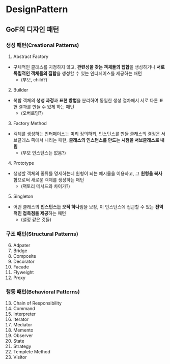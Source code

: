 # DesignPattern
## GoF의 디자인 패턴

### 생성 패턴(Creational Patterns)
 1. Abstract Factory
 - 구체적인 클래스를 지정하지 않고, **관련성을 갖는 객체들의 집합**을 생성하거나 **서로 독립적인 객체들의 집합**을 생성할 수 있는 인터페이스를 제공하는 패턴
   - (부모, child?)
   
 2. Builder
 - 복합 객체의 **생성 과정**과 **표현 방법**을 분리하여 동일한 생성 절차에서 서로 다른 표현 결과를 만들 수 있게 하는 패턴
   - (오버로딩?)
   
 3. Factory Method
 - 객체를 생성하는 인터페이스는 미리 정의하되, 인스턴스를 만들 클래스의 결정은 서브클래스 쪽에서 내리는 패턴, **클래스의 인스턴스를 만드는 시점을 서브클래스로 내림**
   - (부모 인스턴스는 없음?)

 4. Prototype
 - 생성할 객체의 종류를 명세하는데 원형이 되는 예시물을 이용하고, 그 **원형을 복사**함으로써 새로운 객체를 생성하는 패턴
   - (팩토리 메서드와 차이가?)
 
 5. Singleton
 - 어떤 클래스의 **인스턴스는 오직 하나**임을 보장, 이 인스턴스에 접근할 수 있는 **전역적인 접촉점을 제공**하는 패턴
   - (설정 같은 것들)
 
### 구조 패턴(Structural Patterns)
 6. Adpater
 7. Bridge
 8. Composite
 9. Decorator
 10. Facade
 11. Flyweight
 12. Proxy
 
### 행동 패턴(Behavioral Patterns)
 13. Chain of Responsibility
 14. Command
 15. Interpreter
 16. Iterator
 17. Mediator
 18. Memento
 19. Observer
 20. State
 21. Strategy
 22. Templete Method
 23. Visitor
